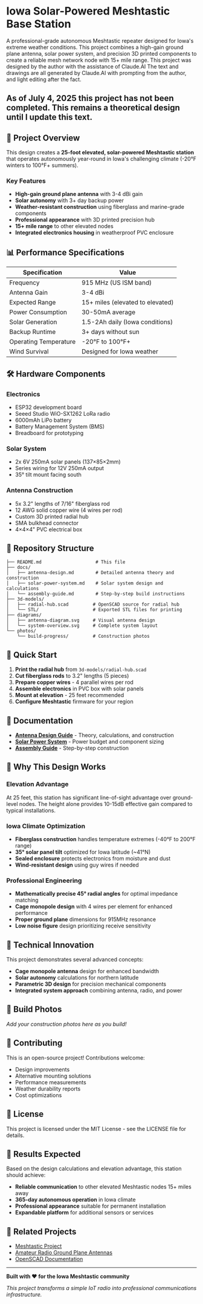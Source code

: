 # Iowa Solar-Powered Meshtastic Base Station

A professional-grade autonomous Meshtastic repeater designed for Iowa's extreme weather conditions. This project combines a high-gain ground plane antenna, solar power system, and precision 3D printed components to create a reliable mesh network node with 15+ mile range. This project was designed by the author with the assistance of Claude.AI The text and drawings are all generated by Claude.AI with prompting from the author, and light editing after the fact. 

## As of July 4, 2025 this project has not been completed. This remains a theoretical design until I update this text.

## 🚀 Project Overview

This design creates a **25-foot elevated, solar-powered Meshtastic station** that operates autonomously year-round in Iowa's challenging climate (-20°F winters to 100°F+ summers).

### Key Features
- **High-gain ground plane antenna** with 3-4 dBi gain
- **Solar autonomy** with 3+ day backup power
- **Weather-resistant construction** using fiberglass and marine-grade components
- **Professional appearance** with 3D printed precision hub
- **15+ mile range** to other elevated nodes
- **Integrated electronics housing** in weatherproof PVC enclosure

## 📊 Performance Specifications

| Specification | Value |
|---------------|-------|
| Frequency | 915 MHz (US ISM band) |
| Antenna Gain | 3-4 dBi |
| Expected Range | 15+ miles (elevated to elevated) |
| Power Consumption | 30-50mA average |
| Solar Generation | 1.5-2Ah daily (Iowa conditions) |
| Backup Runtime | 3+ days without sun |
| Operating Temperature | -20°F to 100°F+ |
| Wind Survival | Designed for Iowa weather |

## 🛠️ Hardware Components

### Electronics
- ESP32 development board
- Seeed Studio WiO-SX1262 LoRa radio
- 6000mAh LiPo battery
- Battery Management System (BMS)
- Breadboard for prototyping

### Solar System
- 2x 6V 250mA solar panels (137×85×2mm)
- Series wiring for 12V 250mA output
- 35° tilt mount facing south

### Antenna Construction
- 5x 3.2" lengths of 7/16" fiberglass rod
- 12 AWG solid copper wire (4 wires per rod)
- Custom 3D printed radial hub
- SMA bulkhead connector
- 4×4×4" PVC electrical box

## 📁 Repository Structure

```
├── README.md                    # This file
├── docs/
│   ├── antenna-design.md        # Detailed antenna theory and construction
│   ├── solar-power-system.md    # Solar system design and calculations
│   └── assembly-guide.md        # Step-by-step build instructions
├── 3d-models/
│   ├── radial-hub.scad         # OpenSCAD source for radial hub
│   └── STL/                    # Exported STL files for printing
├── diagrams/
│   ├── antenna-diagram.svg     # Visual antenna design
│   └── system-overview.svg     # Complete system layout
└── photos/
    └── build-progress/         # Construction photos
```

## 🔧 Quick Start

1. **Print the radial hub** from `3d-models/radial-hub.scad`
2. **Cut fiberglass rods** to 3.2" lengths (5 pieces)
3. **Prepare copper wires** - 4 parallel wires per rod
4. **Assemble electronics** in PVC box with solar panels
5. **Mount at elevation** - 25 feet recommended
6. **Configure Meshtastic** firmware for your region

## 📖 Documentation

- **[Antenna Design Guide](docs/antenna-design.md)** - Theory, calculations, and construction
- **[Solar Power System](docs/solar-power-system.md)** - Power budget and component sizing
- **[Assembly Guide](docs/assembly-guide.md)** - Step-by-step construction

## 🌟 Why This Design Works

### Elevation Advantage
At 25 feet, this station has significant line-of-sight advantage over ground-level nodes. The height alone provides 10-15dB effective gain compared to typical installations.

### Iowa Climate Optimization
- **Fiberglass construction** handles temperature extremes (-40°F to 200°F range)
- **35° solar panel tilt** optimized for Iowa latitude (~41°N)
- **Sealed enclosure** protects electronics from moisture and dust
- **Wind-resistant design** using guy wires if needed

### Professional Engineering
- **Mathematically precise 45° radial angles** for optimal impedance matching
- **Cage monopole design** with 4 wires per element for enhanced performance
- **Proper ground plane** dimensions for 915MHz resonance
- **Low noise figure** design prioritizing receive sensitivity

## 🔬 Technical Innovation

This project demonstrates several advanced concepts:
- **Cage monopole antenna** design for enhanced bandwidth
- **Solar autonomy** calculations for northern latitude
- **Parametric 3D design** for precision mechanical components
- **Integrated system approach** combining antenna, radio, and power

## 📸 Build Photos

*Add your construction photos here as you build!*

## 🤝 Contributing

This is an open-source project! Contributions welcome:
- Design improvements
- Alternative mounting solutions
- Performance measurements
- Weather durability reports
- Cost optimizations

## 📄 License

This project is licensed under the MIT License - see the LICENSE file for details.

## 🎯 Results Expected

Based on the design calculations and elevation advantage, this station should achieve:
- **Reliable communication** to other elevated Meshtastic nodes 15+ miles away
- **365-day autonomous operation** in Iowa climate
- **Professional appearance** suitable for permanent installation
- **Expandable platform** for additional sensors or services

## 🔗 Related Projects

- [Meshtastic Project](https://meshtastic.org/)
- [Amateur Radio Ground Plane Antennas](https://en.wikipedia.org/wiki/Ground_plane)
- [OpenSCAD Documentation](https://openscad.org/documentation.html)

---

**Built with ❤️ for the Iowa Meshtastic community**

*This project transforms a simple IoT radio into professional communications infrastructure.*
